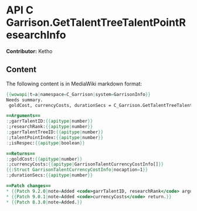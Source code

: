 # API C Garrison.GetTalentTreeTalentPointResearchInfo

**Contributor:** Ketho

## Content

The following content is in MediaWiki markdown format:

```mediawiki
{{wowapi|t=a|namespace=C_Garrison|system=GarrisonInfo}}
Needs summary.
 goldCost, currencyCosts, durationSecs = C_Garrison.GetTalentTreeTalentPointResearchInfo(garrTalentID, researchRank, garrTalentTreeID, talentPointIndex, isRespec)

==Arguments==
:;garrTalentID:{{apitype|number}}
:;researchRank:{{apitype|number}}
:;garrTalentTreeID:{{apitype|number}}
:;talentPointIndex:{{apitype|number}}
:;isRespec:{{apitype|boolean}}

==Returns==
:;goldCost:{{apitype|number}}
:;currencyCosts:{{apitype|GarrisonTalentCurrencyCostInfo[]}}
{{:Struct GarrisonTalentCurrencyCostInfo|nocaption=1}}
:;durationSecs:{{apitype|number}}

==Patch changes==
* {{Patch 9.2.0|note=Added <code>garrTalentID, researchRank</code> arguments.}}
* {{Patch 9.0.1|note=Added <code>currencyCosts</code> return.}}
* {{Patch 8.3.0|note=Added.}}
```